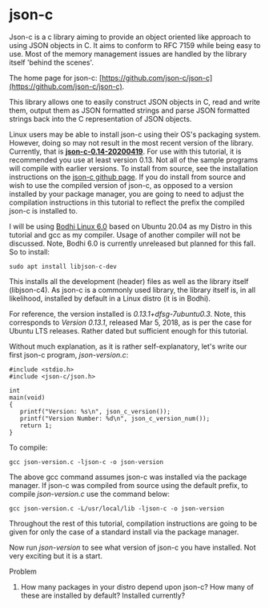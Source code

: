 # json-c


Json-c is a c library aiming to provide an object oriented like approach to using JSON objects in C. It aims to conform to RFC 7159 while being easy to use. Most of the memory management issues are handled by the library itself 'behind the scenes'.

The home page for json-c: [https://github.com/json-c/json-c](https://github.com/json-c/json-c).

This library allows one to easily construct JSON objects in C, read and write them, output them as JSON formatted strings and parse JSON formatted strings back into the C representation of JSON objects.

Linux users may be able to install json-c using their OS's packaging system. However, doing so may not result in the most recent version of the library. Currently, that is **[json-c-0.14-20200419](https://github.com/json-c/json-c/releases/tag/json-c-0.14-20200419)**. For use with this tutorial, it is recommended you use at least version 0.13. Not all of the sample programs will compile with earlier versions. To install from source, see the installation instructions on the [json-c github page](https://github.com/json-c/json-c#buildunix). If you do install from source and wish to use the compiled version of json-c, as opposed to a version installed by your package manager, you are going to need to adjust the compilation instructions in this tutorial to reflect the prefix the compiled json-c is installed to. 

I will be using [Bodhi Linux 6.0](https://www.bodhilinux.com/) based on Ubuntu 20.04 as my Distro in this tutorial and gcc as my compiler. Usage of another compiler will not be discussed. Note, Bodhi 6.0 is currently unreleased but planned for this fall. So to install:

```
sudo apt install libjson-c-dev
```

This installs all the development (header) files as well as the library itself (libjson-c4). As json-c is a commonly used library, the library itself is, in all likelihood, installed by default in a Linux distro (it is in Bodhi). 

For reference, the version installed is *0.13.1+dfsg-7ubuntu0.3*. Note, this corresponds to *Version 0.13.1*, released Mar 5, 2018, as is per the case for Ubuntu LTS releases. Rather dated but sufficient enough for this tutorial.

Without much explanation, as it is rather self-explanatory,  let's write our first json-c program, _*json-version.c*_:

````
#include <stdio.h>
#include <json-c/json.h>

int
main(void)
{
   printf("Version: %s\n", json_c_version());
   printf("Version Number: %d\n", json_c_version_num());
   return 1;
}
````

To compile:

```
gcc json-version.c -ljson-c -o json-version
```

The above gcc command assumes json-c was installed via the package manager. If json-c was compiled from source using the default prefix, to compile _*json-version.c*_ use the command below:

```
gcc json-version.c -L/usr/local/lib -ljson-c -o json-version
```

Throughout the rest of this tutorial, compilation instructions are going to be given for only the case of a standard install via the package manager.

Now run _*json-version*_ to see what version of json-c you have installed. Not very exciting but it is a start.

Problem

1. How many packages in your distro depend upon json-c? How many of these are installed by default? Installed currently?
